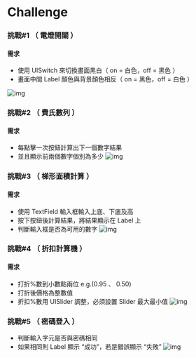 # Challenge
### 挑戰#1 （ 電燈開關 ）

#### 需求

* 使用 UISwitch 來切換畫面黑白（ on = 白色，off = 黑色 ）
* 畫面中間 Label 顏色與背景顏色相反（ on = 黑色，off = 白色 ）

![img](https://github.com/Jesx/Challenge/blob/master/SwitchButton/SwitchButton.gif)

### 挑戰#2 （ 費氏數列 ）

#### 需求

* 每點擊一次按鈕計算出下一個數字結果
* 並且顯示前兩個數字個別為多少
![img](https://github.com/Jesx/Challenge/blob/master/Fibonacci/Fibonacci.gif)

### 挑戰#3 （ 梯形面積計算 ）

#### 需求

* 使用 TextField 輸入框輸入上底、下底及高
* 按下按鈕後計算結果，將結果顯示在 Label 上
* 判斷輸入框是否為可用的數字
![img](https://github.com/Jesx/Challenge/blob/master/AreaCalculator/AreaCalculator.gif)

### 挑戰#4 （ 折扣計算機 ）

#### 需求

* 打折%數到小數點兩位 e.g.(0.95 、 0.50)
* 打折後價格為整數值
* 折扣%數用 UISlider 調整，必須設置 Slider 最大最小值
![img](https://github.com/Jesx/Challenge/blob/master/Discount/Discount.gif)

### 挑戰#5 （ 密碼登入 ）

* 判斷輸入字元是否與密碼相同
* 如果相同則 Label 顯示 “成功”，若是錯誤顯示 “失敗”
![img](https://github.com/Jesx/Challenge/blob/master/CompareCode/CompareCode.gif)
